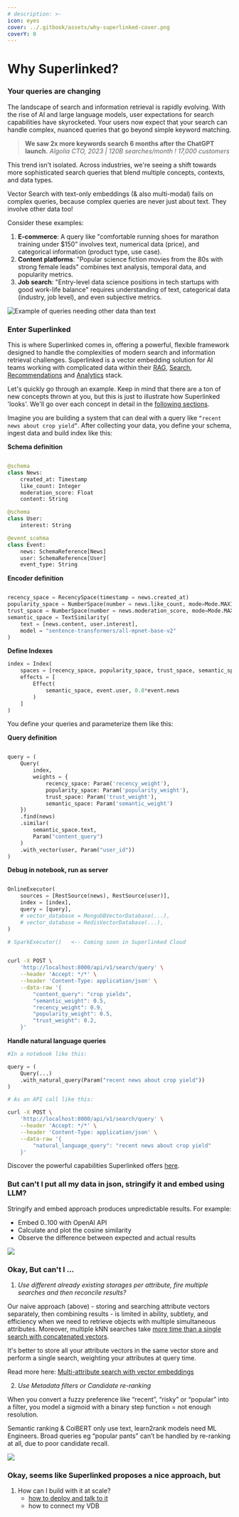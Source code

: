 ```yaml
---
# description: >-
icon: eyes
cover: ../.gitbook/assets/why-superlinked-cover.png
coverY: 0
---
```


# Why Superlinked?

### Your queries are changing

The landscape of search and information retrieval is rapidly evolving. With the rise of AI and large language models, user expectations for search capabilities have skyrocketed. Your users now expect that your search can handle complex, nuanced queries that go beyond simple keyword matching.

> **We saw 2x more keywords search 6 months after the ChatGPT launch.**
> *Algolia CTO, 2023 | 120B searches/month ! 17,000 customers*

This trend isn't isolated. Across industries, we're seeing a shift towards more sophisticated search queries that blend multiple concepts, contexts, and data types.

Vector Search with text-only embeddings (& also multi-modal) fails on complex queries, because complex queries are never just about text. They involve other data too!

Consider these examples:
1. **E-commerce**: A query like "comfortable running shoes for marathon training under $150" involves text, numerical data (price), and categorical information (product type, use case).
2. **Content platforms**: "Popular science fiction movies from the 80s with strong female leads" combines text analysis, temporal data, and popularity metrics.
3. **Job search**: "Entry-level data science positions in tech startups with good work-life balance" requires understanding of text, categorical data (industry, job level), and even subjective metrics.


![Example of queries needing other data than text](../.gitbook/assets/why-superlinked-image1.png)

### Enter Superlinked

This is where Superlinked comes in, offering a powerful, flexible framework designed to handle the complexities of modern search and information retrieval challenges. Superlinked is a vector embedding solution for AI teams working with complicated data within their [RAG](../use-cases/rag-hr.md), [Search](../use-cases/semantic-search-news.md), [Recommendations](../use-cases/recsys-ecomm.md) and [Analytics](../use-cases/analytics-keyword-expansion.md) stack.


Let's quickly go through an example. Keep in mind that there are a ton of new concepts thrown at you, but this is just to illustrate how Superlinked 'looks'. We'll go over each concept in detail in the [following sections](basic-building-blocks.md).

Imagine you are building a system that can deal with a query like `“recent news about crop yield”`. After collecting your data, you define your schema, ingest data and build index like this:

**Schema definition**
```python

@schema
class News:
    created_at: Timestamp
    like_count: Integer
    moderation_score: Float
    content: String

@schema
class User:
    interest: String

@event_scehma
class Event:
    news: SchemaReference[News]
    user: SchemaReference[User]
    event_type: String

```

**Encoder definition**
```python

recency_space = RecencySpace(timestamp = news.created_at)
popularity_space = NumberSpace(number = news.like_count, mode=Mode.MAXIMUM)
trust_space = NumberSpace(number = news.moderation_score, mode=Mode.MAXIMUM)
semantic_space = TextSimilarity(
    text = [news.content, user.interest],
    model = "sentence-transformers/all-mpnet-base-v2"
)
```

**Define Indexes**
```python
index = Index(
    spaces = [recency_space, popularity_space, trust_space, semantic_space],
    effects = [
        Effect(
            semantic_space, event.user, 0.8*event.news
        )
    ]
)

```

You define your queries and parameterize them like this:

**Query definition**
```python

query = (
    Query(
        index,
        weights = {
            recency_space: Param('recency_weight'),
            popularity_space: Param('popularity_weight'),
            trust_space: Param('trust_weight'),
            semantic_space: Param('semantic_weight')
    })
    .find(news)
    .similar(
        semantic_space.text,
        Param("content_query")
    )
    .with_vector(user, Param("user_id"))
)

```

**Debug in notebook, run as server**

```python

OnlineExecutor(
    sources = [RestSource(news), RestSource(user)],
    index = [index],
    query = [query],
    # vector_database = MongoDBVectorDatabase(...),  
    # vector_database = RedisVectorDatabase(...),
)

# SparkExecutor()   <-- Coming soon in Superlinked Cloud

```

```bash

curl -X POST \
    'http://localhost:8000/api/v1/search/query' \
    --header 'Accept: */*' \
    --header 'Content-Type: application/json' \
    --data-raw '{
        "content_query": "crop yields",
        "semantic_weight": 0.5,
        "recency_weight": 0.9,
        "popularity_weight": 0.5,
        "trust_weight": 0.2,
    }'

```

**Handle natural language queries**

```python
#In a notebook like this:

query = (
    Query(...)
    .with_natural_query(Param("recent news about crop yield"))
)

```

```bash
# As an API call like this:

curl -X POST \
    'http://localhost:8000/api/v1/search/query' \
    --header 'Accept: */*' \
    --header 'Content-Type: application/json' \
    --data-raw '{
        "natural_language_query": "recent news about crop yield"
    }'

```

Discover the powerful capabilities Superlinked offers [here](../concepts/overview.md).






### But can't I put all my data in json, stringify it and embed using LLM?

Stringify and embed approach produces unpredictable results. For example:
- Embed 0..100 with OpenAI API
- Calculate and plot the cosine similarity
- Observe the difference between expected and actual results

![](../.gitbook/assets/why-superlinked-stringify.png)


### Okay, But can't I  ...

1. *Use different already existing storages per attribute, fire multiple searches and then reconcile results?*

<!-- {% hint style="info" %} -->
Our naive approach (above) - storing and searching attribute vectors separately, then combining results - is limited in ability, subtlety, and efficiency when we need to retrieve objects with multiple simultaneous attributes. Moreover, multiple kNN searches take [more time than a single search with concatenated vectors](https://redis.io/blog/benchmarking-results-for-vector-databases/).

It's better to store all your attribute vectors in the same vector store and perform a single search, weighting your attributes at query time.

Read more here: [Multi-attribute search with vector embeddings](https://superlinked.com/vectorhub/articles/multi-attribute-semantic-search)

<!-- {% endhint %} -->

2. *Use Metadata filters or Candidate re-ranking*

<!-- {% hint style="info" %} -->
When you convert a fuzzy preference like “recent”, “risky” or “popular” into a filter, you model a sigmoid with a binary step function = not enough resolution.


Semantic ranking & ColBERT only use text, learn2rank models need ML Engineers.
Broad queries eg “popular pants” can’t be handled by re-ranking at all, due to poor candidate recall.

![](../.gitbook/assets/why-superlinked-filterreranking.png)


<!-- {% endhint %} -->



### Okay, seems like Superlinked proposes a nice approach, but

1. How can I build with it at scale?
   - [how to deploy and talk to it](../run-in-production/overview.md)
   - how to connect my VDB
<!-- 2. Why should I trust this approach? are scores reliable?
   - how vectors are created
   - how weights are applied
   - how scores are calculated -->

<!-- ### What bells and whistles are available for me? -->

